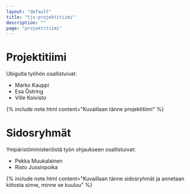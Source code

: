 ```yaml
---
layout: "default"
title: "tjs-projektitiimi"
description: ""
page: "projektitiimi"
---
```

# Projektitiimi

Ubigulta työhön osallistuivat:
- Marko Kauppi
- Esa Östring
- Ville Koivisto

{% include note.html content="Kuvaillaan tänne projektitiimi" %}

# Sidosryhmät

Ympäristöministeriöstä työn ohjaukseen osallistuivat:
- Pekka Muukalainen
- Risto Jussinpoika

{% include note.html content="Kuvaillaan tänne sidosryhmät ja annetaan kiitosta sinne, minne se kuuluu" %}